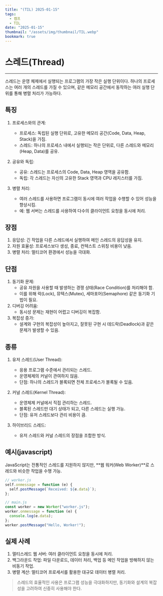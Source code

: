 ```yaml
---
title: "(TIL) 2025-01-15"
tags:
  - 캠프
  - TIL
date: "2025-01-15"
thumbnail: "/assets/img/thumbnail/TIL.webp"
bookmark: true
---
```


# **스레드(Thread)**

---

스레드는 운영 체제에서 실행되는 프로그램의 가장 작은 실행 단위이다.
하나의 프로세스는 여러 개의 스레드를 가질 수 있으며, 같은 메모리 공간에서 동작하는 여러 실행 단위를 통해 병렬 처리가 가능하다.

## 특징

1. 프로세스와의 관계:

   - 프로세스: 독립된 실행 단위로, 고유한 메모리 공간(Code, Data, Heap, Stack)을 가짐.
   - 스레드: 하나의 프로세스 내에서 실행되는 작은 단위로, 다른 스레드와 메모리(Heap, Data)를 공유.

2. 공유와 독립:

   - 공유: 스레드는 프로세스의 Code, Data, Heap 영역을 공유함.
   - 독립: 각 스레드는 자신의 고유한 Stack 영역과 CPU 레지스터를 가짐.

3. 병렬 처리:
   - 여러 스레드를 사용하면 프로그램이 동시에 여러 작업을 수행할 수 있어 성능을 향상시킴.
   - 예: 웹 서버는 스레드를 사용하여 다수의 클라이언트 요청을 동시에 처리.

## 장점

1. 응답성: 긴 작업을 다른 스레드에서 실행하여 메인 스레드의 응답성을 유지.
2. 자원 효율성: 프로세스보다 생성, 종료, 컨텍스트 스위칭 비용이 낮음.
3. 병렬 처리: 멀티코어 환경에서 성능을 극대화.

## 단점

1. 동기화 문제:
   - 공유 자원을 사용할 때 발생하는 경쟁 상태(Race Condition)를 처리해야 함.
   - 이를 위해 락(Lock), 뮤텍스(Mutex), 세마포어(Semaphore) 같은 동기화 기법이 필요.
2. 디버깅 어려움:
   - 동시성 문제는 재현이 어렵고 디버깅이 복잡함.
3. 복잡성 증가:
   - 설계와 구현의 복잡성이 높아지고, 잘못된 구현 시 데드락(Deadlock)과 같은 문제가 발생할 수 있음.

## 종류

1. 유저 스레드(User Thread):

   - 응용 프로그램 수준에서 관리되는 스레드.
   - 운영체제의 커널이 관여하지 않음.
   - 단점: 하나의 스레드가 블록되면 전체 프로세스가 블록될 수 있음.

2. 커널 스레드(Kernel Thread):

   - 운영체제 커널에서 직접 관리하는 스레드.
   - 블록된 스레드만 대기 상태가 되고, 다른 스레드는 실행 가능.
   - 단점: 유저 스레드보다 관리 비용이 큼.

3. 하이브리드 스레드:
   - 유저 스레드와 커널 스레드의 장점을 조합한 방식.

## 예시(javascript)

JavaScript는 전통적인 스레드를 지원하지 않지만, **웹 워커(Web Worker)**로 스레드와 비슷한 작업을 수행 가능.

```javascript
// worker.js
self.onmessage = function (e) {
  self.postMessage(`Received: ${e.data}`);
};

// main.js
const worker = new Worker("worker.js");
worker.onmessage = function (e) {
  console.log(e.data);
};
worker.postMessage("Hello, Worker!");
```

## 실제 사례

1. 멀티스레드 웹 서버:
   여러 클라이언트 요청을 동시에 처리.
2. 백그라운드 작업:
   파일 다운로드, 데이터 처리, 백업 등 메인 작업을 방해하지 않는 비동기 작업.
3. 병렬 계산:
   멀티코어 프로세서를 활용한 대규모 데이터 병렬 처리.

> 스레드의 효율적인 사용은 프로그램 성능을 극대화하지만,
> 동기화와 설계의 복잡성을 고려하여 신중히 사용해야 한다.
